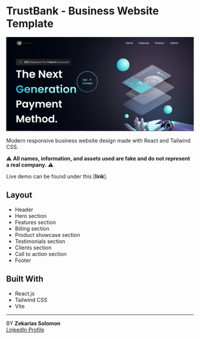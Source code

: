 # TrustBank - Business Website Template

![Home Screenshot](./Screenshot%202024-11-04%20042447.png)

Modern responsive business website design made with React and Tailwind CSS.

⚠️ **All names, information, and assets used are fake and do not represent a real company.** ⚠️

Live demo can be found under this [**link**].

## Layout
- Header
- Hero section
- Features section
- Billing section
- Product showcase section
- Testimonials section
- Clients section
- Call to action section
- Footer

## Built With
- React.js
- Tailwind CSS
- Vite

---

BY **Zekarias Solomon**  
[LinkedIn Profile](https://www.linkedin.com/in/zekarias-solomon-79672b229?utm_source=share&utm_campaign=share_via&utm_content=profile&utm_medium=android_app)
